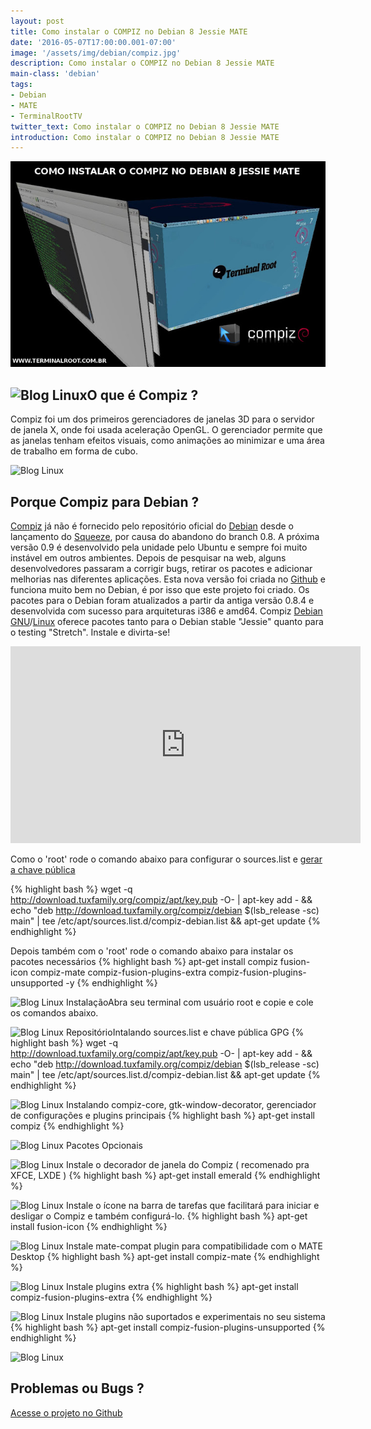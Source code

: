 ```yaml
---
layout: post
title: Como instalar o COMPIZ no Debian 8 Jessie MATE
date: '2016-05-07T17:00:00.001-07:00'
image: '/assets/img/debian/compiz.jpg'
description: Como instalar o COMPIZ no Debian 8 Jessie MATE
main-class: 'debian'
tags:
- Debian
- MATE
- TerminalRootTV
twitter_text: Como instalar o COMPIZ no Debian 8 Jessie MATE
introduction: Como instalar o COMPIZ no Debian 8 Jessie MATE
---
```

![Compiz Debian Blog Linux Terminal Root](/assets/img/debian/compiz.jpg "Compiz Debian Blog Linux Terminal Root")

## ![Blog Linux](http://compiz-debian.tuxfamily.org/images/title.png "Blog Linux")O que é Compiz ?


Compiz foi um dos primeiros gerenciadores de janelas 3D para o servidor de janela X, onde foi usada aceleração OpenGL. O gerenciador permite que as janelas tenham efeitos visuais, como animações ao minimizar e uma área de trabalho em forma de cubo.

![Blog Linux](http://compiz-debian.tuxfamily.org/images/debian.png "Blog Linux")

## Porque Compiz para Debian ?

[Compiz](http://www.compiz.org/) já não é fornecido pelo repositório oficial do [Debian](https://cse.google.com.br/cse/publicurl?cx=004473188612396442360:qs2ekmnkweq&q=Debian) desde o lançamento do [Squeeze](https://cse.google.com.br/cse/publicurl?cx=004473188612396442360:qs2ekmnkweq&q=Squeeze), por causa do abandono do branch 0.8. A próxima versão 0.9 é desenvolvido pela unidade pelo Ubuntu e sempre foi muito instável em outros ambientes. Depois de pesquisar na web, alguns desenvolvedores passaram a corrigir bugs, retirar os pacotes e adicionar melhorias nas diferentes aplicações. Esta nova versão foi criada no [Github](https://cse.google.com.br/cse/publicurl?cx=004473188612396442360:qs2ekmnkweq&q=Github) e funciona muito bem no Debian, é por isso que este projeto foi criado. Os pacotes para o Debian foram atualizados a partir da antiga versão 0.8.4 e desenvolvida com sucesso para arquiteturas i386 e amd64. Compiz [Debian](http://www.terminalroot.com.br/tags#debian) [GNU](http://www.terminalroot.com.br/tags#gnu)/[Linux](https://cse.google.com.br/cse/publicurl?cx=004473188612396442360:qs2ekmnkweq&q=Linux) oferece pacotes tanto para o Debian stable "Jessie" quanto para o testing "Stretch".
Instale e divirta-se!

<iframe allowfullscreen="" frameborder="0" height="315" src="https://www.youtube.com/embed/1DbBQzuz9BE" width="560"></iframe>

Como o 'root' rode o comando abaixo para configurar o sources.list e [gerar a chave pública](https://cse.google.com.br/cse/publicurl?cx=004473188612396442360:qs2ekmnkweq&q=chave_pública)

{% highlight bash %}
wget -q http://download.tuxfamily.org/compiz/apt/key.pub -O- | apt-key add - && echo "deb http://download.tuxfamily.org/compiz/debian $(lsb_release -sc) main" | tee /etc/apt/sources.list.d/compiz-debian.list && apt-get update
{% endhighlight %}

Depois também com o 'root' rode o comando abaixo para instalar os pacotes necessários
{% highlight bash %}
apt-get install compiz fusion-icon compiz-mate compiz-fusion-plugins-extra compiz-fusion-plugins-unsupported -y
{% endhighlight %}

      
![Blog Linux](http://compiz-debian.tuxfamily.org/images/install.png "Blog Linux")
InstalaçãoAbra seu terminal com usuário root e copie e cole os comandos abaixo.

![Blog Linux](http://compiz-debian.tuxfamily.org/images/keyring.png "Blog Linux")
RepositórioIntalando sources.list e chave pública GPG
{% highlight bash %}
wget -q  http://download.tuxfamily.org/compiz/apt/key.pub -O- | apt-key add -  && echo "deb http://download.tuxfamily.org/compiz/debian  $(lsb_release -sc) main" | tee  /etc/apt/sources.list.d/compiz-debian.list && apt-get update
{% endhighlight %}

![Blog Linux](http://compiz-debian.tuxfamily.org/images/compiz.png "Blog Linux")
Instalando compiz-core, gtk-window-decorator, gerenciador de configurações e plugins principais
{% highlight bash %}
apt-get install compiz
{% endhighlight %}
      
![Blog Linux](http://compiz-debian.tuxfamily.org/images/optional-packages.png "Blog Linux")
Pacotes Opcionais

![Blog Linux](http://compiz-debian.tuxfamily.org/images/emerald.png "Blog Linux")
Instale o decorador de janela do Compiz ( recomenado pra XFCE, LXDE )
{% highlight bash %}
apt-get install emerald
{% endhighlight %}

![Blog Linux](http://compiz-debian.tuxfamily.org/images/fusion-icon.png "Blog Linux")
Instale o ícone na barra de tarefas que facilitará para iniciar e desligar o Compiz e também configurá-lo.
{% highlight bash %}
apt-get install fusion-icon
{% endhighlight %}

![Blog Linux](http://compiz-debian.tuxfamily.org/images/mate.png "Blog Linux")
Instale mate-compat plugin para compatibilidade com o MATE Desktop
{% highlight bash %}
apt-get install compiz-mate
{% endhighlight %}

![Blog Linux](http://compiz-debian.tuxfamily.org/images/plugins-extra.png "Blog Linux")
Instale plugins extra
{% highlight bash %}
apt-get install compiz-fusion-plugins-extra
{% endhighlight %}

![Blog Linux](http://compiz-debian.tuxfamily.org/images/plugins-exp.png "Blog Linux")
Instale plugins não suportados e experimentais no seu sistema
{% highlight bash %}
apt-get install compiz-fusion-plugins-unsupported
{% endhighlight %}
           
![Blog Linux](http://compiz-debian.tuxfamily.org/images/octocat.png "Blog Linux")

## Problemas ou Bugs ?
[Acesse o projeto no Github](http://compiz-debian.tuxfamily.org/)
